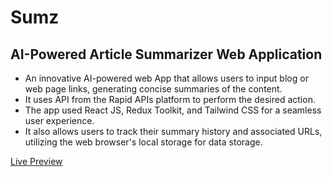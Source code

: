<h1>Sumz</h1>
<h2>AI-Powered Article Summarizer Web Application</h2>

- An innovative AI-powered web App that allows users to input blog or web page links, generating concise summaries of the 
content.
- It uses API from the Rapid APIs platform to perform the desired action.
- The app used React JS, Redux Toolkit, and Tailwind CSS for a seamless user experience.
- It also allows users to track their summary history and associated URLs, utilizing the web browser's local storage for 
data storage.

<a href="https://stellar-syrniki-0b07fe.netlify.app/">Live Preview</a>
